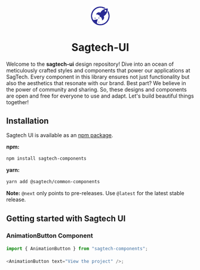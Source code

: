 <p align="center">
  <a href="https://sagtech.io" rel="noopener" target="_blank"><img width="50" src="/public/logo.svg" alt="sagtech logo"></a>
</p>

<h1 align="center">Sagtech-UI</h1>

Welcome to the **sagtech-ui** design repository! Dive into an ocean of meticulously crafted styles and components that power our applications at SagTech. Every component in this library ensures not just functionality but also the aesthetics that resonate with our brand. Best part? We believe in the power of community and sharing. So, these designs and components are open and free for everyone to use and adapt. Let's build beautiful things together!

## Installation

Sagtech UI is available as an [npm package](https://www.npmjs.com/package/sagtech-components).

**npm:**

```bash
npm install sagtech-components
```

**yarn:**

```bash
yarn add @sagtech/common-components
```

**Note:** `@next` only points to pre-releases.
Use `@latest` for the latest stable release.

## Getting started with Sagtech UI

### AnimationButton Component

```javascript
import { AnimationButton } from "sagtech-components";

<AnimationButton text="View the project" />;
```

